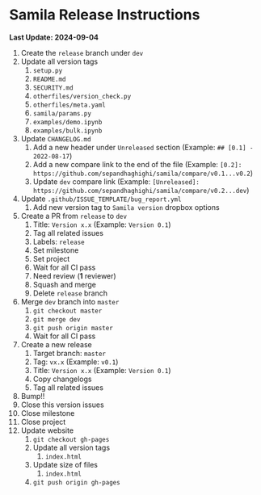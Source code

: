# Samila Release Instructions

**Last Update: 2024-09-04**

1. Create the `release` branch under `dev`
2. Update all version tags
	1. `setup.py`
	2. `README.md`
	3. `SECURITY.md`
	4. `otherfiles/version_check.py`
	5. `otherfiles/meta.yaml`
	6. `samila/params.py`
	7. `examples/demo.ipynb`
	8. `examples/bulk.ipynb`
3. Update `CHANGELOG.md`
	1. Add a new header under `Unreleased` section (Example: `## [0.1] - 2022-08-17`)
	2. Add a new compare link to the end of the file (Example: `[0.2]: https://github.com/sepandhaghighi/samila/compare/v0.1...v0.2`)
	3. Update `dev` compare link (Example: `[Unreleased]: https://github.com/sepandhaghighi/samila/compare/v0.2...dev`)
4. Update `.github/ISSUE_TEMPLATE/bug_report.yml`
   1. Add new version tag to `Samila version` dropbox options
5. Create a PR from `release` to `dev`
	1. Title: `Version x.x` (Example: `Version 0.1`)
	2. Tag all related issues
	3. Labels: `release`
	4. Set milestone
	5. Set project
	6. Wait for all CI pass
	7. Need review (**1** reviewer)
	8. Squash and merge
	9. Delete `release` branch
6. Merge `dev` branch into `master`
	1. `git checkout master`
	2. `git merge dev`
	3. `git push origin master`
	4. Wait for all CI pass
7. Create a new release
	1. Target branch: `master`
	2. Tag: `vx.x` (Example: `v0.1`)
	3. Title: `Version x.x` (Example: `Version 0.1`)
	4. Copy changelogs
	5. Tag all related issues
8. Bump!!
9. Close this version issues
10. Close milestone
11. Close project
12. Update website
	1. `git checkout gh-pages`
	2. Update all version tags
		1. `index.html`
	3. Update size of files
		1. `index.html`
	4. `git push origin gh-pages`